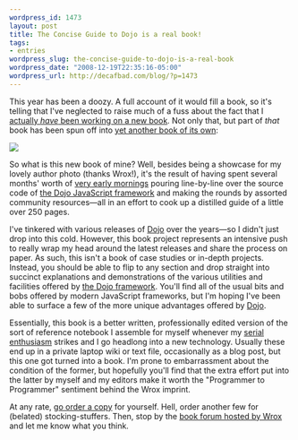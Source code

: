 ```yaml
--- 
wordpress_id: 1473
layout: post
title: The Concise Guide to Dojo is a real book!
tags: 
- entries
wordpress_slug: the-concise-guide-to-dojo-is-a-real-book
wordpress_date: "2008-12-19T22:35:16-05:00"
wordpress_url: http://decafbad.com/blog/?p=1473
---
```

This year has been a doozy.  A full account of it would fill a book, so it's telling that I've neglected to raise much of a fuss about the fact that I [actually *have* been working on a new book][profjs].  Not only that, but part of *that* book has been spun off into [yet another book of its own][dojobook]:

<a href="http://www.flickr.com/photos/deusx/3119942359/"><img src="http://farm4.static.flickr.com/3117/3119942359_9e5b32fa13.jpg?v=0"></a>

So what is this new book of mine?  Well, besides being a showcase for my lovely author photo (thanks Wrox!), it's the result of having spent several months' worth of [very early mornings][early] pouring line-by-line over the source code of [the Dojo JavaScript framework][dojo] and making the rounds by assorted community resources—all in an effort to cook up a distilled guide of a little over 250 pages.  

I've tinkered with various releases of [Dojo][dojo] over the years—so I didn't just drop into this cold.  However, this book project represents an intensive push to really wrap my head around the latest releases and share the process on paper.  As such, this isn't a book of case studies or in-depth projects.  Instead, you should be able to flip to any section and drop straight into succinct explanations and demonstrations of the various utilities and facilities offered by [the Dojo framework][dojo].  You'll find all of the usual bits and bobs offered by modern JavaScript frameworks, but I'm hoping I've been able to surface a few of the more unique advantages offered by [Dojo][dojo].

Essentially, this book is a better written, professionally edited version of the sort of reference notebook I assemble for myself whenever my [serial enthusiasm][se] strikes and I go headlong into a new technology.  Usually these end up in a private laptop wiki or text file, occasionally as a blog post, but this one got turned into a book.  I'm prone to embarrassment about the condition of the former, but hopefully you'll find that the extra effort put into the latter by myself and my editors make it worth the "Programmer to Programmer" sentiment behind the Wrox imprint.

At any rate, [go order a copy][dojobook] for yourself.  Hell, order another few for (belated) stocking-stuffers.  Then, stop by the [book forum hosted by Wrox][forum] and let me know what you think.

[early]: http://twitter.com/lmorchard/status/744700442
[forum]: http://p2p.wrox.com/book-concise-guide-dojo-isbn-978-0-470-45202-8-431/
[se]: http://decafbad.com/blog/2006/05/26/confessions-of-a-serial-enthusiast
[profjs]: http://www.amazon.com/gp/product/047038459X?ie=UTF8&tag=0xdecafbad01-20&linkCode=as2&camp=1789&c%0D%0Areative=9325&creativeASIN=047038459X
[dojobook]: http://www.amazon.com/gp/product/0470452021?ie=UTF8&tag=0xdecafbad01-20&linkCode=as2&camp=1789&c%0D%0Areative=9325&creativeASIN=0470452021
[dojo]: http://dojotoolkit.org/
